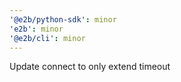 ```yaml
---
'@e2b/python-sdk': minor
'e2b': minor
'@e2b/cli': minor
---
```


Update connect to only extend timeout
